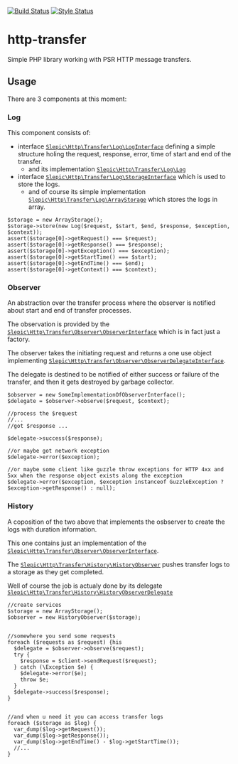 [![Build Status](https://travis-ci.org/slepic/http-transfer.svg?branch=master)](https://travis-ci.org/slepic/http-transfer)
[![Style Status](https://styleci.io/repos/184416277/shield)](https://styleci.io/repos/184416277)

# http-transfer
Simple PHP library working with PSR HTTP message transfers.

## Usage

There are 3 components at this moment:

### Log

This component consists of:
* interface [```Slepic\Http\Transfer\Log\LogInterface```](https://github.com/slepic/http-transfer/blob/master/src/Log/LogInterface.php) defining a simple structure holing the request, response, error, time of start and end of the transfer.
  * and its implementation [```Slepic\Http\Transfer\Log\Log```](https://github.com/slepic/http-transfer/blob/master/src/Log/Log.php)
* interface [```Slepic\Http\Transfer\Log\StorageInterface```](https://github.com/slepic/http-transfer/blob/master/src/Log/StorageInterface.php) which is used to store the logs.
  * and of course its simple implementation [```Slepic\Http\Transfer\Log\ArrayStorage```](https://github.com/slepic/http-transfer/blob/master/src/Log/ArrayStorage.php) which stores the logs in array.

```
$storage = new ArrayStorage();
$storage->store(new Log($request, $start, $end, $response, $exception, $context));
assert($storage[0]->getRequest() === $request);
assert($storage[0]->getResponse() === $response);
assert($storage[0]->getException() === $exception);
assert($storage[0]->getStartTime() === $start);
assert($storage[0]->getEndTime() === $end);
assert($storage[0]->getContext() === $context);
```

### Observer

An abstraction over the transfer process where the observer is notified about start and end of transfer processes.

The observation is provided by the [```Slepic\Http\Transfer\Observer\ObserverInterface```](https://github.com/slepic/http-transfer/blob/master/src/Observer/ObserverInterface.php) which is in fact just a factory.

The observer takes the initiating request and returns a one use object implementing [```Slepic\Http\Transfer\Observer\ObserverDelegateInterface```](https://github.com/slepic/http-transfer/blob/master/src/Observer/ObserverDelegateInterface.php).

The delegate is destined to be notified of either success or failure of the transfer, and then it gets destroyed by garbage collector.

```
$observer = new SomeImplementationOfObserverInterface();
$delegate = $observer->observe($request, $context);

//process the $request
//...
//got $response ...

$delegate->success($response);

//or maybe got network exception
$delegate->error($exception);

//or maybe some client like guzzle throw exceptions for HTTP 4xx and 5xx when the response object exists along the exception
$delegate->error($exception, $exception instanceof GuzzleException ? $exception->getResponse() : null);
```

### History

A coposition of the two above that implements the osbserver to create the logs with duration information.

This one contains just an implementation of the [```Slepic\Http\Transfer\Observer\ObserverInterface```](https://github.com/slepic/http-transfer/blob/master/src/Observer/ObserverInterface.php).

The [```Slepic\Http\Transfer\History\HistoryObserver```](https://github.com/slepic/http-transfer/blob/master/src/History/HistoryObserver.php) pushes transfer logs to a storage as they get completed.

Well of course the job is actualy done by its delegate [```Slepic\Http\Transfer\History\HistoryObserverDelegate```](https://github.com/slepic/http-transfer/blob/master/src/History/HistoryObserverDelegate.php)


```
//create services
$storage = new ArrayStorage();
$observer = new HistoryObserver($storage);


//somewhere you send some requests
foreach ($requests as $request) {his 
  $delegate = $observer->observe($request);
  try {
    $response = $client->sendRequest($request);
  } catch (\Exception $e) {
    $delegate->error($e);
    throw $e;
  }
  $delegate->success($response);
}


//and when u need it you can access transfer logs
foreach ($storage as $log) {
  var_dump($log->getRequest());
  var_dump($log->getResponse());
  var_dump($log->getEndTime() - $log->getStartTime());
  //...
}
```
